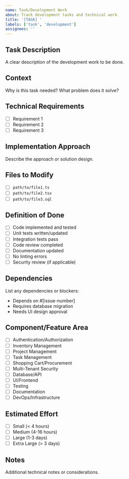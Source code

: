 ```yaml
---
name: Task/Development Work
about: Track development tasks and technical work
title: '[TASK] '
labels: ['task', 'development']
assignees: ''
---
```


## Task Description

A clear description of the development work to be done.

## Context

Why is this task needed? What problem does it solve?

## Technical Requirements

- [ ] Requirement 1
- [ ] Requirement 2
- [ ] Requirement 3

## Implementation Approach

Describe the approach or solution design.

## Files to Modify

- [ ] `path/to/file1.ts`
- [ ] `path/to/file2.tsx`
- [ ] `path/to/file3.sql`

## Definition of Done

- [ ] Code implemented and tested
- [ ] Unit tests written/updated
- [ ] Integration tests pass
- [ ] Code review completed
- [ ] Documentation updated
- [ ] No linting errors
- [ ] Security review (if applicable)

## Dependencies

List any dependencies or blockers:
- Depends on #[issue-number]
- Requires database migration
- Needs UI design approval

## Component/Feature Area

- [ ] Authentication/Authorization
- [ ] Inventory Management  
- [ ] Project Management
- [ ] Task Management
- [ ] Shopping Cart/Procurement
- [ ] Multi-Tenant Security
- [ ] Database/API
- [ ] UI/Frontend
- [ ] Testing
- [ ] Documentation
- [ ] DevOps/Infrastructure

## Estimated Effort

- [ ] Small (< 4 hours)
- [ ] Medium (4-16 hours)
- [ ] Large (1-3 days)
- [ ] Extra Large (> 3 days)

## Notes

Additional technical notes or considerations.
